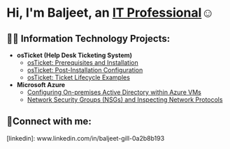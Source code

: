 <h1>Hi, I'm Baljeet, an <a href="https://linkedin.com/in/baljeet-gill-0a2b8b193">IT Professional</a>☺</h1>

<h2>👨‍💻 Information Technology Projects:</h2>

- <b>osTicket (Help Desk Ticketing System)</b>
  - [osTicket: Prerequisites and Installation](https://github.com/BaljeetG/osticket-prereqs)
  - [osTicket: Post-Installation Configuration](https://github.com/BaljeetG/post-install-config)
  - [osTicket: Ticket Lifecycle Examples](https://github.com/BaljeetG/ticket-lifecycle)
- <b>Microsoft Azure</b>
  - [Configuring On-premises Active Directory within Azure VMs](https://github.com/joshmadakorcc/configure-ad)
  - [Network Security Groups (NSGs) and Inspecting Network Protocols](https://github.com/joshmadakorcc/azure-network-protocols)

<h2>🤳Connect with me:</h2> 
[linkedin]: www.linkedin.com/in/baljeet-gill-0a2b8b193
